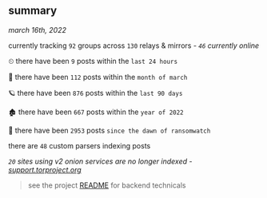 
## summary
_march 16th, 2022_

currently tracking `92` groups across `130` relays & mirrors - _`46` currently online_

⏲ there have been `9` posts within the `last 24 hours`

🦈 there have been `112` posts within the `month of march`

🪐 there have been `876` posts within the `last 90 days`

🏚 there have been `667` posts within the `year of 2022`

🦕 there have been `2953` posts `since the dawn of ransomwatch`

there are `48` custom parsers indexing posts

_`20` sites using v2 onion services are no longer indexed - [support.torproject.org](https://support.torproject.org/onionservices/v2-deprecation/)_

> see the project [README](https://github.com/thetanz/ransomwatch#ransomwatch--) for backend technicals
